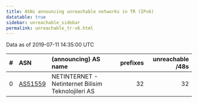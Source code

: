```yaml
---
title: ASNs announcing unreachable networks in TR (IPv6)
datatable: true
sidebar: unreachable_sidebar
permalink: unreachable_tr-v6.html
---
```


Data as of 2019-07-11 14:35:00 UTC


<div class="datatable-begin"></div>

|   # | ASN                                    | (announcing) AS name                               |   prefixes |   unreachable /48s |
|----:|:---------------------------------------|:---------------------------------------------------|-----------:|-------------------:|
|   0 | [AS51559](unreachable_AS51559-v6.html) | NETINTERNET - Netinternet Bilisim Teknolojileri AS |         32 |                 32 |

<div class="datatable-end"></div>